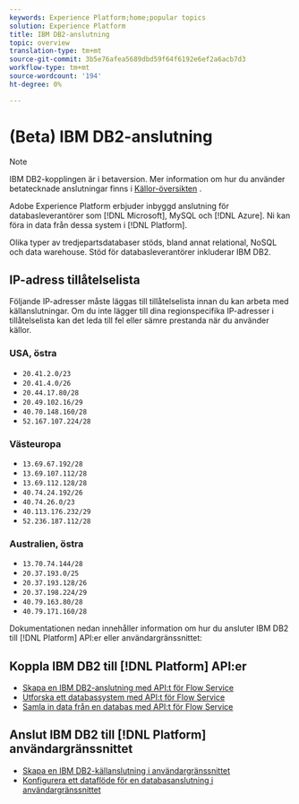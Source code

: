 ```yaml
---
keywords: Experience Platform;home;popular topics
solution: Experience Platform
title: IBM DB2-anslutning
topic: overview
translation-type: tm+mt
source-git-commit: 3b5e76afea5689dbd59f64f6192e6ef2a6acb7d3
workflow-type: tm+mt
source-wordcount: '194'
ht-degree: 0%

---
```



# (Beta) IBM DB2-anslutning

>[!NOTE]
>IBM DB2-kopplingen är i betaversion. Mer information om hur du använder betatecknade anslutningar finns i [Källor-översikten](../../home.md#terms-and-conditions) .

Adobe Experience Platform erbjuder inbyggd anslutning för databasleverantörer som [!DNL Microsoft], MySQL och [!DNL Azure]. Ni kan föra in data från dessa system i [!DNL Platform].

Olika typer av tredjepartsdatabaser stöds, bland annat relational, NoSQL och data warehouse. Stöd för databasleverantörer inkluderar IBM DB2.

## IP-adress tillåtelselista

Följande IP-adresser måste läggas till tillåtelselista innan du kan arbeta med källanslutningar. Om du inte lägger till dina regionspecifika IP-adresser i tillåtelselista kan det leda till fel eller sämre prestanda när du använder källor.

### USA, östra

- `20.41.2.0/23`
- `20.41.4.0/26`
- `20.44.17.80/28`
- `20.49.102.16/29`
- `40.70.148.160/28`
- `52.167.107.224/28`

### Västeuropa

- `13.69.67.192/28`
- `13.69.107.112/28`
- `13.69.112.128/28`
- `40.74.24.192/26`
- `40.74.26.0/23`
- `40.113.176.232/29`
- `52.236.187.112/28`

### Australien, östra

- `13.70.74.144/28`
- `20.37.193.0/25`
- `20.37.193.128/26`
- `20.37.198.224/29`
- `40.79.163.80/28`
- `40.79.171.160/28`

Dokumentationen nedan innehåller information om hur du ansluter IBM DB2 till [!DNL Platform] API:er eller användargränssnittet:

## Koppla IBM DB2 till [!DNL Platform] API:er

- [Skapa en IBM DB2-anslutning med API:t för Flow Service](../../tutorials/api/create/databases/ibm-db2.md)
- [Utforska ett databassystem med API:t för Flow Service](../../tutorials/api/explore/database-nosql.md)
- [Samla in data från en databas med API:t för Flow Service](../../tutorials/api/collect/database-nosql.md)

## Anslut IBM DB2 till [!DNL Platform] användargränssnittet

- [Skapa en IBM DB2-källanslutning i användargränssnittet](../../tutorials/ui/create/databases/ibm-db2.md)
- [Konfigurera ett dataflöde för en databasanslutning i användargränssnittet](../../tutorials/ui/dataflow/databases.md)